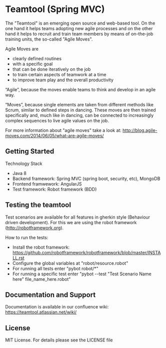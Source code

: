 Teamtool (Spring MVC)
================

The "Teamtool" is an emerging open source and web-based tool. On the one hand it helps teams adopting new agile processes and on the other hand it helps to recruit and train team members by means of on-the-job training units, the so-called "Agile Moves".

Agile Moves are
* clearly defined routines
* with a specific goal
* that can be done iteratively on the job
* to train certain aspects of teamwork at a time
* to improve team play and the overall productivity

“Agile”, because the moves enable teams to think and develop in an agile way.

“Moves”, because single elements are taken from different methods like Scrum, similar to defined steps in dancing. These moves are then trained specifically and, much like in dancing, can be connected to increasingly complex sequences to live agile values on the job.

For more information about "agile moves" take a look at: http://blog.agile-moves.com/2014/06/05/what-are-agile-moves/


Getting Started
-------------

Technology Stack
* Java 8
* Backend framework: Spring MVC (spring boot, security, etc), MongoDB
* Frontend framwework: AngularJS
* Test framework: Robot framework (BDD)


Testing the teamtool
-------------
Test scenarios are available for all features in gherkin style (Behaviour driven development). For this we are using the robot framework (http://robotframework.org). 

How to run the tests:
* Install the robot framework: https://github.com/robotframework/robotframework/blob/master/INSTALL.rst
* Configure the global variables at "robot/resource.robot"
* For running all tests enter "pybot robot/*"
* For running a specific test enter "pybot --test "Test Scenario Name here" file_name_here.robot"

Documentation and Support
-------------------------
Documentation is available in our confluence wiki: https://teamtool.atlassian.net/wiki/

License
-------
MIT License. For details please see the LICENSE file

